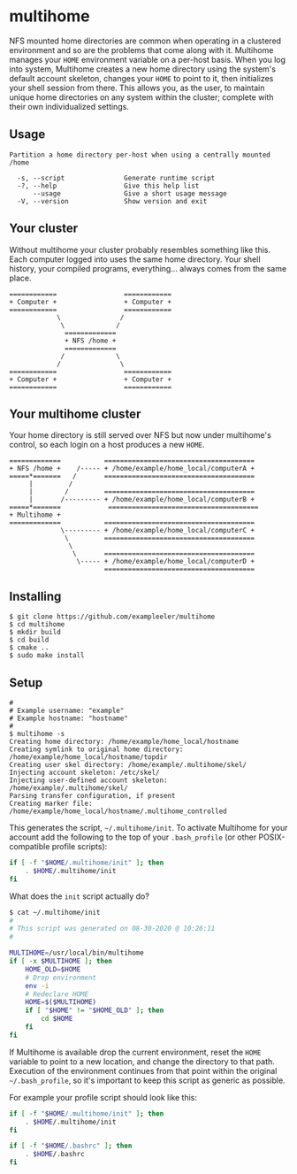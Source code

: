 # multihome

NFS mounted home directories are common when operating in a clustered environment and so are the problems that come along with it. Multihome manages your `HOME` environment variable on a per-host basis. When you log into system, Multihome creates a new home directory using the system's default account skeleton, changes your `HOME` to point to it, then initializes your shell session from there. This allows you, as the user, to maintain unique home directories on any system within the cluster; complete with their own individualized settings.

## Usage
```
Partition a home directory per-host when using a centrally mounted /home

  -s, --script               Generate runtime script
  -?, --help                 Give this help list
      --usage                Give a short usage message
  -V, --version              Show version and exit
```


## Your cluster

Without multihome your cluster probably resembles something like this. Each computer logged into uses the same home directory. Your shell history, your compiled programs, everything... always comes from the same place.

```
============                 ============
+ Computer +                 + Computer +
============                 ============
            \               /
             \             /
              =============
              + NFS /home +
              =============
             /             \
            /               \
============                 ============
+ Computer +                 + Computer +
============                 ============
```

## Your multihome cluster

Your home directory is still served over NFS but now under multihome's control, so each login on a host produces a new `HOME`. 

```
=============           ======================================
+ NFS /home +    /----- + /home/example/home_local/computerA +
=====*=======   /       ======================================
     |         /         
     |        /         ======================================
     |       /--------- + /home/example/home_local/computerB +
=====*=======            ======================================
+ Multihome +           
=============           ======================================
             \--------- + /home/example/home_local/computerC +
              \         ======================================
               \          
                \       ======================================
                 \----- + /home/example/home_local/computerD +
                        ======================================
```

## Installing

```
$ git clone https://github.com/exampleeler/multihome
$ cd multihome
$ mkdir build
$ cd build
$ cmake ..
$ sudo make install
```

## Setup

```
#
# Example username: "example"
# Example hostname: "hostname"
#
$ multihome -s
Creating home directory: /home/example/home_local/hostname
Creating symlink to original home directory: /home/example/home_local/hostname/topdir
Creating user skel directory: /home/example/.multihome/skel/
Injecting account skeleton: /etc/skel/
Injecting user-defined account skeleton: /home/example/.multihome/skel/
Parsing transfer configuration, if present
Creating marker file: /home/example/home_local/hostname/.multihome_controlled
```

This generates the script, `~/.multihome/init`. To activate Multihome for your account add the following to the top of your `.bash_profile` (or other POSIX-compatible profile scripts):

```bash
if [ -f "$HOME/.multihome/init" ]; then
    . $HOME/.multihome/init
fi
```

What does the `init` script actually do?

```bash
$ cat ~/.multihome/init
#
# This script was generated on 08-30-2020 @ 10:26:11
#

MULTIHOME=/usr/local/bin/multihome
if [ -x $MULTIHOME ]; then
    HOME_OLD=$HOME
    # Drop environment
    env -i
    # Redeclare HOME
    HOME=$($MULTIHOME)
    if [ "$HOME" != "$HOME_OLD" ]; then
        cd $HOME
    fi
fi
```

If Multihome is available drop the current environment, reset the `HOME` variable to point to a new location, and change the directory to that path. Execution of the environment continues from that point within the original `~/.bash_profile`, so it's important to keep this script as generic as possible.

For example your profile script should look like this:
```bash
if [ -f "$HOME/.multihome/init" ]; then
    . $HOME/.multihome/init
fi

if [ -f "$HOME/.bashrc" ]; then
    . $HOME/.bashrc
fi
```
